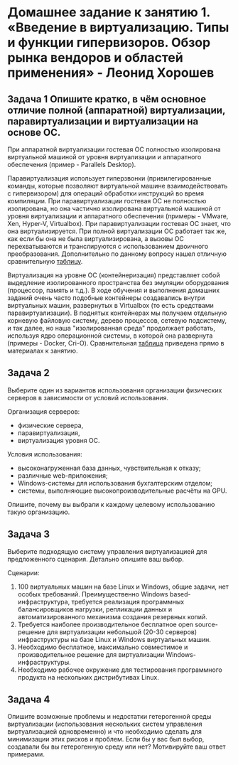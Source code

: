 
# Домашнее задание к занятию 1.  «Введение в виртуализацию. Типы и функции гипервизоров. Обзор рынка вендоров и областей применения» - Леонид Хорошев


## Задача 1 Опишите кратко, в чём основное отличие полной (аппаратной) виртуализации, паравиртуализации и виртуализации на основе ОС.

При аппаратной виртуализации гостевая ОС полностью изолирована виртуальной машиной от уровня виртуализации и аппаратного обеспечения (пример - Parallels Desktop).

Паравиртуализация использует гиперзвонки (привилегированные команды, которые позволяют виртуальной машине взаимодействовать с гипервизором) для операций обработки инструкций во время компиляции. При паравиртуализации гостевая ОС не полностью изолирована, но она частично изолирована виртуальной машиной от уровня виртуализации и аппаратного обеспечения (примеры - VMware, Xen, Hyper-V, Virtualbox). При паравиртуализации гостевая ОС знает, что она виртуализируется. При полной виртуализации  ОС работает так же, как если бы она не была виртуализирована, а вызовы ОС перехватываются и транслируются с использованием двоичного преобразования. Дополнительно по данному вопросу нашел отличную сравнительную [таблицу](https://www.geeksforgeeks.org/difference-between-full-virtualization-and-paravirtualization/).

Виртуализация на уровне ОС (контейнеризация) представляет собой выдедление изолированного пространства без эмуляции оборудования (процессор, память и т.д.). В ходе обучения и выполнения домашних заданий очень часто подобные контейнеры создавались внутри виртуальных машин, развернутых в Virtualbox (то есть средствами паравиртуализации). В поднятых контейнерах мы получаем отдельную корневую файловую систему, дерево процессов, сетевую подсистему, и так далее, но наша "изолированная среда" продолжает работать, используя ядро операционной системы, в которой она развернута (примеры - Docker, Cri-O). Сравнительная [таблица](https://u.netology.ru/backend/uploads/lms/attachments/files/data/44757/1._Введение_в_виртуализацию.pdf) приведена прямо в материалах к занятию.



## Задача 2

Выберите один из вариантов использования организации физических серверов в зависимости от условий использования.

Организация серверов:

- физические сервера,
- паравиртуализация,
- виртуализация уровня ОС.

Условия использования:

- высоконагруженная база данных, чувствительная к отказу;
- различные web-приложения;
- Windows-системы для использования бухгалтерским отделом;
- системы, выполняющие высокопроизводительные расчёты на GPU.

Опишите, почему вы выбрали к каждому целевому использованию такую организацию.

## Задача 3

Выберите подходящую систему управления виртуализацией для предложенного сценария. Детально опишите ваш выбор.

Сценарии:

1. 100 виртуальных машин на базе Linux и Windows, общие задачи, нет особых требований. Преимущественно Windows based-инфраструктура, требуется реализация программных балансировщиков нагрузки, репликации данных и автоматизированного механизма создания резервных копий.
2. Требуется наиболее производительное бесплатное open source-решение для виртуализации небольшой (20-30 серверов) инфраструктуры на базе Linux и Windows виртуальных машин.
3. Необходимо бесплатное, максимально совместимое и производительное решение для виртуализации Windows-инфраструктуры.
4. Необходимо рабочее окружение для тестирования программного продукта на нескольких дистрибутивах Linux.

## Задача 4

Опишите возможные проблемы и недостатки гетерогенной среды виртуализации (использования нескольких систем управления виртуализацией одновременно) и что необходимо сделать для минимизации этих рисков и проблем. Если бы у вас был выбор, создавали бы вы гетерогенную среду или нет? Мотивируйте ваш ответ примерами.

